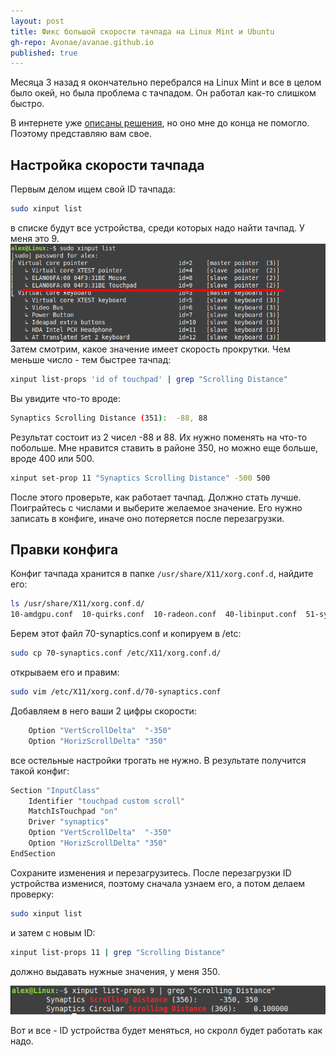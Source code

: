 ```yaml
---
layout: post
title: Фикс большой скорости тачпада на Linux Mint и Ubuntu
gh-repo: Avonae/avanae.github.io
published: true
---
```


Месяца 3 назад я окончательно перебрался на Linux Mint и все в целом было окей, но была проблема с тачпадом. Он работал как-то слишком быстро.

В интернете уже [описаны решения](https://askubuntu.com/questions/1120045/touchpad-two-finger-scroll-too-fast#1132826), но оно мне до конца не помогло. Поэтому представляю вам свое.

## Настройка скорости тачпада

Первым делом ищем свой ID тачпада:

```bash
sudo xinput list
```

в списке будут все устройства, среди которых надо найти тачпад. У меня это 9.
![Список устройств](/assets/img/touchpad-fix/1.png)
Затем смотрим, какое значение имеет скорость прокрутки. Чем меньше число - тем быстрее тачпад:

```bash
xinput list-props 'id of touchpad' | grep "Scrolling Distance"
```

Вы увидите что-то вроде:

```bash
Synaptics Scrolling Distance (351):  -88, 88
```

Результат состоит из 2 чисел -88 и 88. Их нужно поменять на что-то побольше. Мне нравится ставить в районе 350, но можно еще больше, вроде 400 или 500.

```bash
xinput set-prop 11 "Synaptics Scrolling Distance" -500 500
```

После этого проверьте, как работает тачпад. Должно стать лучше.
Поиграйтесь с числами и выберите желаемое значение. Его нужно записать в конфиге, иначе оно потеряется после перезагрузки.

## Правки конфига

Конфиг тачпада хранится в папке ```/usr/share/X11/xorg.conf.d```, найдите его:

```bash
ls /usr/share/X11/xorg.conf.d/
10-amdgpu.conf  10-quirks.conf  10-radeon.conf  40-libinput.conf  51-synaptics-quirks.conf  70-synaptics.conf  70-wacom.conf
```

Берем этот файл 70-synaptics.conf и копируем в /etc:

```bash
sudo cp 70-synaptics.conf /etc/X11/xorg.conf.d/
```

открываем его и правим:

```bash
sudo vim /etc/X11/xorg.conf.d/70-synaptics.conf
```

Добавляем в него ваши 2 цифры скорости:

```bash
    Option "VertScrollDelta"  "-350"
    Option "HorizScrollDelta" "350"
```

все остельные настройки трогать не нужно. В результате получится такой конфиг:

```bash
Section "InputClass"
    Identifier "touchpad custom scroll"
    MatchIsTouchpad "on"
    Driver "synaptics"
    Option "VertScrollDelta"  "-350"
    Option "HorizScrollDelta" "350"
EndSection
```

Сохраните изменения и перезагрузитесь.
После перезагрузки ID устройства изменися, поэтому сначала узнаем его, а потом делаем проверку:

```bash
sudo xinput list
```

и затем с новым ID:

```bash
xinput list-props 11 | grep "Scrolling Distance"
```

должно выдавать нужные значения, у меня 350.

![Верные значения скорости](/assets/img/touchpad-fix/2.png)

Вот и все - ID устройства будет меняться, но скролл будет работать как надо.
